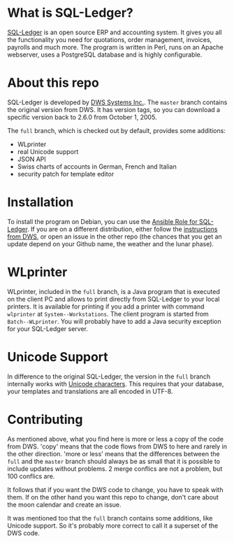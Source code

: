 What is SQL-Ledger?
===================

[SQL-Ledger](http://sql-ledger.com) is an open source ERP and accounting system. It gives you all the functionality you need for quotations, order management, invoices, payrolls and much more. The program is written in Perl, runs on an Apache webserver, uses a PostgreSQL database and is highly configurable.

About this repo
===============

SQL-Ledger is developed by [DWS Systems Inc.](http://sql-ledger.com). The `master` branch contains the original version from DWS. It has version tags, so you can download a specific version back to 2.6.0 from October 1, 2005.

The `full` branch, which is checked out by default, provides some additions:

* WLprinter
* real Unicode support
* JSON API
* Swiss charts of accounts in German, French and Italian
* security patch for template editor

Installation
============

To install the program on Debian, you can use the [Ansible Role for SQL-Ledger](https://github.com/Tekki/ansible-sql-ledger). If you are on a different distribution, either follow the [instructions from DWS](http://sql-ledger.com/cgi-bin/nav.pl?page=source/readme.txt&title=README), or open an issue in the other repo (the chances that you get an update depend on your Github name, the weather and the lunar phase).

WLprinter
=========

WLprinter, included in the `full` branch, is a Java program that is executed on the client PC and allows to print directly from SQL-Ledger to your local printers. It is available for printing if you add a printer with command `wlprinter` at `System--Workstations`. The client program is started from `Batch--WLprinter`. You will probably have to add a Java security exception for your SQL-Ledger server.

Unicode Support
===============

In difference to the original SQL-Ledger, the version in the `full` branch internally works with [Unicode characters](http://perldoc.perl.org/perlunicode.html). This requires that your database, your templates and translations are all encoded in UTF-8.

Contributing
============

As mentioned above, what you find here is more or less a copy of the code from DWS. 'copy' means that the code flows from DWS to here and rarely in the other direction. 'more or less' means that the differences between the `full` and the `master` branch should always be as small that it is possible to include updates without problems. 2 merge conflics are not a problem, but 100 conflics are.

It follows that if you want the DWS code to change, you have to speak with them. If on the other hand you want this repo to change, don't care about the moon calendar and create an issue.

It was mentioned too that the `full` branch contains some additions, like Unicode support. So it's probably more correct to call it a superset of the DWS code.
